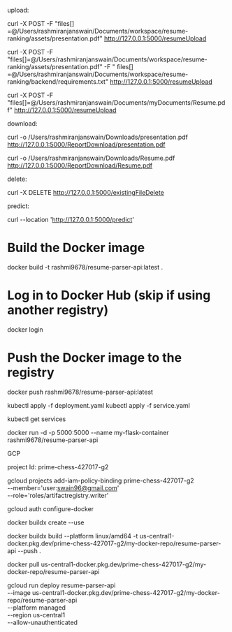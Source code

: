 upload:

curl -X POST -F "files[]
=@/Users/rashmiranjanswain/Documents/workspace/resume-ranking/assets/presentation.pdf" http://127.0.0.1:5000/resumeUpload

curl -X POST -F "files[]=@/Users/rashmiranjanswain/Documents/workspace/resume-ranking/assets/presentation.pdf" -F "
files[]
=@/Users/rashmiranjanswain/Documents/workspace/resume-ranking/backend/requirements.txt" http://127.0.0.1:5000/resumeUpload

curl -X POST -F "files[]=@/Users/rashmiranjanswain/Documents/myDocuments/Resume.pdf" http://127.0.0.1:5000/resumeUpload

download:

curl -o /Users/rashmiranjanswain/Downloads/presentation.pdf http://127.0.0.1:5000/ReportDownload/presentation.pdf

curl -o /Users/rashmiranjanswain/Downloads/Resume.pdf http://127.0.0.1:5000/ReportDownload/Resume.pdf

delete:

curl -X DELETE http://127.0.0.1:5000/existingFileDelete

predict:

curl --location 'http://127.0.0.1:5000/predict'

# Build the Docker image
docker build -t rashmi9678/resume-parser-api:latest .

# Log in to Docker Hub (skip if using another registry)
docker login

# Push the Docker image to the registry
docker push rashmi9678/resume-parser-api:latest 

kubectl apply -f deployment.yaml
kubectl apply -f service.yaml

kubectl get services

docker run -d -p 5000:5000 --name my-flask-container rashmi9678/resume-parser-api

GCP

project Id: prime-chess-427017-g2


gcloud projects add-iam-policy-binding prime-chess-427017-g2 \
    --member='user:swain96@gmail.com' \
    --role='roles/artifactregistry.writer'

gcloud auth configure-docker

docker buildx create --use

docker buildx build --platform linux/amd64 -t us-central1-docker.pkg.dev/prime-chess-427017-g2/my-docker-repo/resume-parser-api --push .

docker pull us-central1-docker.pkg.dev/prime-chess-427017-g2/my-docker-repo/resume-parser-api 

gcloud run deploy resume-parser-api \
    --image us-central1-docker.pkg.dev/prime-chess-427017-g2/my-docker-repo/resume-parser-api \
    --platform managed \
    --region us-central1 \
    --allow-unauthenticated
